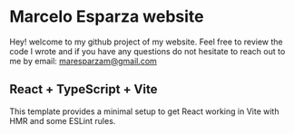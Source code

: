 # Marcelo Esparza website

Hey! welcome to my github project of my website. Feel free to review the code I wrote and if you have any questions do not hesitate to reach out to me by email: maresparzam@gmail.com

## React + TypeScript + Vite

This template provides a minimal setup to get React working in Vite with HMR and some ESLint rules.

